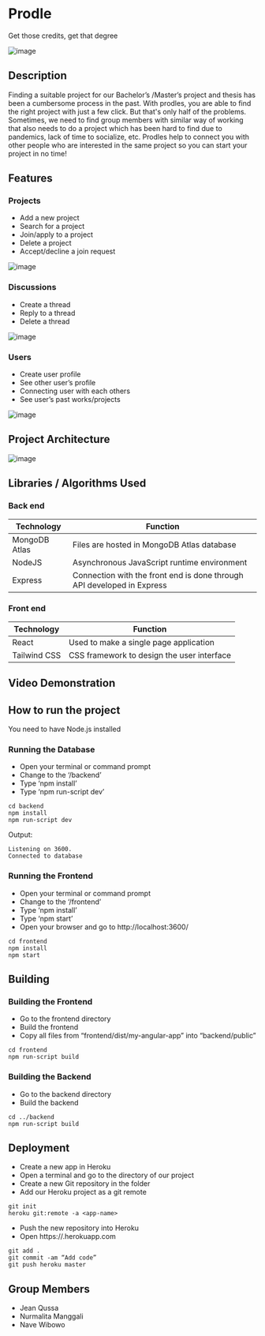 # Prodle
Get those credits, get that degree

![image](screenshots/Prodle_Logo_Casandra_Sparks.png)

## Description

Finding a suitable project for our Bachelor’s /Master’s project and thesis has been a cumbersome process in the past.
With prodles, you are able to find the right project with just a few click. But that's only half of the problems.
Sometimes, we need to find  group members with similar way of working that also needs to do a project which has been hard to find due to pandemics, lack of time to socialize, etc.
Prodles help to connect you with other people who are interested in the same project so you can start your project in no time!

## Features

### Projects
- Add a new project
- Search for a project
- Join/apply to a project
- Delete a project
- Accept/decline a join request

![image](screenshots/Projects.png)

### Discussions
- Create a thread
- Reply to a thread
- Delete a thread

![image](screenshots/Discussions.png)

### Users
- Create user profile
- See other user’s profile
- Connecting user with each others
- See user’s past works/projects

![image](screenshots/Users.png)


## Project Architecture


![image](screenshots/Project_arc.png)

## Libraries / Algorithms Used

### Back end
                
| Technology | Function |
| ------ | ------ |
| MongoDB Atlas | Files are hosted in MongoDB Atlas database |
| NodeJS | Asynchronous JavaScript runtime environment |
| Express |  Connection with the front end is done through API developed in Express|

### Front end

| Technology | Function |
| ------ | ------ |
| React | Used to make a single page application |
| Tailwind CSS | CSS framework to design the user interface |

## Video Demonstration




## How to run the project

You need to have Node.js installed

### Running the Database

- Open your terminal or command prompt
- Change to the ‘/backend’
- Type ‘npm install’
- Type ‘npm run-script dev’

```
cd backend
npm install
npm run-script dev
```

Output:		
```
Listening on 3600.
Connected to database
```

### Running the Frontend
- Open your terminal or command prompt
- Change to the ‘/frontend’
- Type ‘npm install’
- Type ‘npm start’
- Open your browser and go to http://localhost:3600/

```
cd frontend
npm install
npm start
```

## Building

### Building the Frontend

- Go to the frontend directory
- Build the frontend
- Copy all files from “frontend/dist/my-angular-app” into “backend/public”

```
cd frontend
npm run-script build
```

### Building the Backend

- Go to the backend directory
- Build the backend


```
cd ../backend
npm run-script build
```

## Deployment

- Create a new app in Heroku
- Open a terminal and go to the directory of our project
- Create a new Git repository in the folder 
- Add our Heroku project as a git remote

```
git init
heroku git:remote -a <app-name>

```

- Push the new repository into Heroku
- Open  https://<app-name>.herokuapp.com

```
git add . 
git commit -am “Add code”
git push heroku master

```


## Group Members
- Jean Qussa
- Nurmalita Manggali
- Nave Wibowo
